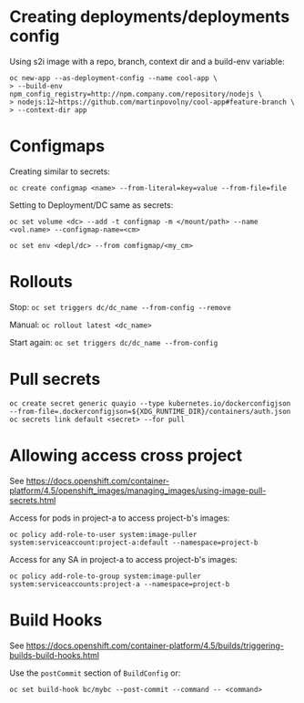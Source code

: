 # Creating deployments/deployments config

Using s2i image with a repo, branch, context dir and a build-env variable:
```
oc new-app --as-deployment-config --name cool-app \
> --build-env npm_config_registry=http://npm.company.com/repository/nodejs \
> nodejs:12~https://github.com/martinpovolny/cool-app#feature-branch \
> --context-dir app
```


# Configmaps

Creating similar to secrets:

```oc create configmap <name> --from-literal=key=value --from-file=file```

Setting to Deployment/DC same as secrets:

```oc set volume <dc> --add -t configmap -m </mount/path> --name <vol.name> --configmap-name=<cm> ```

```oc set env <depl/dc> --from comfigmap/<my_cm>```

# Rollouts

Stop:
```oc set triggers dc/dc_name --from-config --remove```

Manual:
```oc rollout latest <dc_name>```

Start again:
```oc set triggers dc/dc_name --from-config```

# Pull secrets

```
oc create secret generic quayio --type kubernetes.io/dockerconfigjson --from-file=.dockerconfigjson=${XDG_RUNTIME_DIR}/containers/auth.json
oc secrets link default <secret> --for pull
```

# Allowing access cross project

See https://docs.openshift.com/container-platform/4.5/openshift_images/managing_images/using-image-pull-secrets.html

Access for pods in project-a to access project-b's images:

```
oc policy add-role-to-user system:image-puller system:serviceaccount:project-a:default --namespace=project-b
```

Access for any SA in project-a to access project-b's images:
```
oc policy add-role-to-group system:image-puller system:serviceaccounts:project-a --namespace=project-b
```

# Build Hooks

See https://docs.openshift.com/container-platform/4.5/builds/triggering-builds-build-hooks.html

Use the `postCommit` section of `BuildConfig` or:
```
oc set build-hook bc/mybc --post-commit --command -- <command>
```

